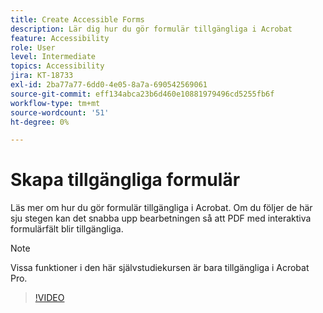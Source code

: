 ```yaml
---
title: Create Accessible Forms
description: Lär dig hur du gör formulär tillgängliga i Acrobat
feature: Accessibility
role: User
level: Intermediate
topics: Accessibility
jira: KT-18733
exl-id: 2ba77a77-6dd0-4e05-8a7a-690542569061
source-git-commit: eff134abca23b6d460e10881979496cd5255fb6f
workflow-type: tm+mt
source-wordcount: '51'
ht-degree: 0%

---
```


# Skapa tillgängliga formulär

Läs mer om hur du gör formulär tillgängliga i Acrobat. Om du följer de här sju stegen kan det snabba upp bearbetningen så att PDF med interaktiva formulärfält blir tillgängliga.

>[!NOTE]
>
>Vissa funktioner i den här självstudiekursen är bara tillgängliga i Acrobat Pro.

>[!VIDEO](https://video.tv.adobe.com/v/3471666?captions=swe&quality=12&learn=on&hidetitle=true)
